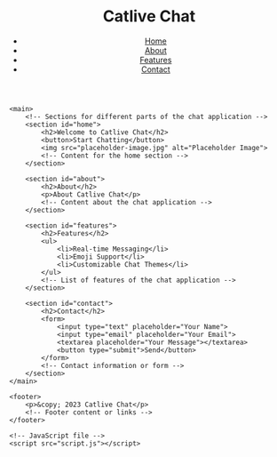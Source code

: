 <head>
    <meta charset="UTF-8">
    <title>Catlive Chat</title>
    <!-- Add meta tags for description, keywords, etc. -->
    <meta name="description" content="A chat application for cat lovers">
    <meta name="keywords" content="cats, chat, messaging, HTML, CSS, JavaScript">
    <meta name="viewport" content="width=device-width, initial-scale=1.0">
    <!-- Link your CSS file -->
    <link rel="stylesheet" href="styles.css">
</head>

<body>
    <header>
        <h1>Catlive Chat</h1>
        <!-- Navigation links -->
        <nav>
            <ul>
                <li><a href="#home">Home</a></li>
                <li><a href="#about">About</a></li>
                <li><a href="#features">Features</a></li>
                <li><a href="#contact">Contact</a></li>
            </ul>
        </nav>
    </header>

    <main>
        <!-- Sections for different parts of the chat application -->
        <section id="home">
            <h2>Welcome to Catlive Chat</h2>
            <button>Start Chatting</button>
            <img src="placeholder-image.jpg" alt="Placeholder Image">
            <!-- Content for the home section -->
        </section>

        <section id="about">
            <h2>About</h2>
            <p>About Catlive Chat</p>
            <!-- Content about the chat application -->
        </section>

        <section id="features">
            <h2>Features</h2>
            <ul>
                <li>Real-time Messaging</li>
                <li>Emoji Support</li>
                <li>Customizable Chat Themes</li>
            </ul>
            <!-- List of features of the chat application -->
        </section>

        <section id="contact">
            <h2>Contact</h2>
            <form>
                <input type="text" placeholder="Your Name">
                <input type="email" placeholder="Your Email">
                <textarea placeholder="Your Message"></textarea>
                <button type="submit">Send</button>
            </form>
            <!-- Contact information or form -->
        </section>
    </main>

    <footer>
        <p>&copy; 2023 Catlive Chat</p>
        <!-- Footer content or links -->
    </footer>

    <!-- JavaScript file -->
    <script src="script.js"></script>
</body>
